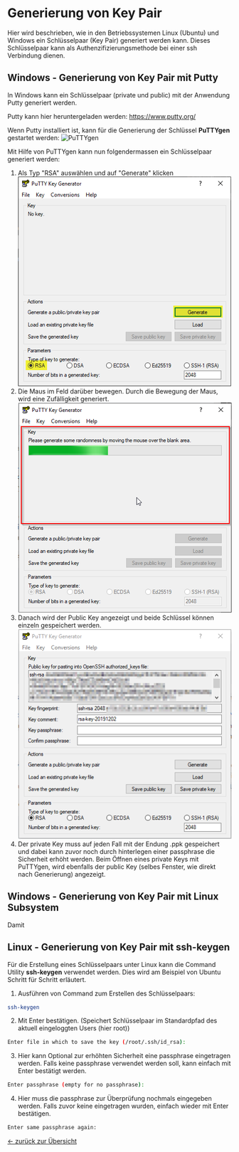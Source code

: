 # Generierung von Key Pair
Hier wird beschrieben, wie in den Betriebssystemen Linux (Ubuntu) und Windows ein Schlüsselpaar (Key Pair) generiert werden kann. Dieses Schlüsselpaar kann als Authenzifizierungsmethode bei einer ssh Verbindung dienen.

## Windows - Generierung von Key Pair mit Putty
In Windows kann ein Schlüsselpaar (private und public) mit der Anwendung Putty generiert werden.

Putty kann hier heruntergeladen werden:
https://www.putty.org/

Wenn Putty installiert ist, kann für die Generierung der Schlüssel **PuTTYgen** gestartet werden:
![PuTTYgen](../img/00a_puttyGen‎.png)

Mit Hilfe von PuTTYgen kann nun folgendermassen ein Schlüsselpaar generiert werden:
1. Als Typ "RSA" auswählen und auf "Generate" klicken  
![PuTTYgenGenerate](../img/00b_puttyGen_‎generate.png)
2. Die Maus im Feld darüber bewegen. Durch die Bewegung der Maus, wird eine Zufälligkeit generiert.  
![PuTTYmoveMouse](../img/00c_puttyGen_move_mouse.png)
3. Danach wird der Public Key angezeigt und beide Schlüssel können einzeln gespeichert werden.  
![PuTTYkeys](../img/00d_puttyGen_keys.png)
4. Der private Key muss auf jeden Fall mit der Endung .ppk gespeichert und dabei kann zuvor noch durch hinterlegen einer passphrase die Sicherheit erhöht werden.
Beim Öffnen eines private Keys mit PuTTYgen, wird ebenfalls der public Key (selbes Fenster, wie direkt nach Generierung) angezeigt.

## Windows - Generierung von Key Pair mit Linux Subsystem
Damit 

## Linux - Generierung von Key Pair mit ssh-keygen
Für die Erstellung eines Schlüsselpaars unter Linux kann die Command Utility **ssh-keygen** verwendet werden. Dies wird am Beispiel von Ubuntu Schritt für Schritt erläutert.

1. Ausführen von Command zum Erstellen des Schlüsselpaars:  
```bash
ssh-keygen
```
2. Mit Enter bestätigen. (Speichert Schlüsselpaar im Standardpfad des aktuell eingeloggten Users (hier root))
```bash
Enter file in which to save the key (/root/.ssh/id_rsa):
```
3. Hier kann Optional zur erhöhten Sicherheit eine passphrase eingetragen werden. Falls keine passphrase verwendet werden soll, kann einfach mit Enter bestätigt werden.  
```bash
Enter passphrase (empty for no passphrase):
```
4. Hier muss die passphrase zur Überprüfung nochmals eingegeben werden. Falls zuvor keine eingetragen wurden, einfach wieder mit Enter bestätigen.  
```bash
Enter same passphrase again:
```

[← zurück zur Übersicht](../README.md)